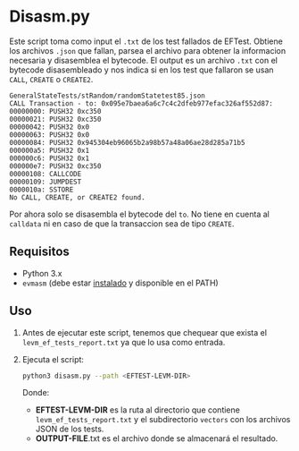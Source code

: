 # Disasm.py

Este script toma como input el `.txt` de los test fallados de EFTest. Obtiene los archivos `.json` que fallan, parsea el archivo para obtener la informacion necesaria y disasemblea el bytecode. El output es un archivo `.txt` con el bytecode disasembleado y nos indica si en los test que fallaron se usan `CALL`, `CREATE` o `CREATE2`.

```
GeneralStateTests/stRandom/randomStatetest85.json
CALL Transaction - to: 0x095e7baea6a6c7c4c2dfeb977efac326af552d87:
00000000: PUSH32 0xc350
00000021: PUSH32 0xc350
00000042: PUSH32 0x0
00000063: PUSH32 0x0
00000084: PUSH32 0x945304eb96065b2a98b57a48a06ae28d285a71b5
000000a5: PUSH32 0x1
000000c6: PUSH32 0x1
000000e7: PUSH32 0xc350
00000108: CALLCODE
00000109: JUMPDEST
0000010a: SSTORE
No CALL, CREATE, or CREATE2 found.
```

Por ahora solo se disasembla el bytecode del `to`. No tiene en cuenta al `calldata` ni en caso de que la transaccion sea de tipo `CREATE`.

## Requisitos

- Python 3.x
- `evmasm` (debe estar [instalado](https://github.com/crytic/pyevmasm?tab=readme-ov-file#installation) y disponible en el PATH)

## Uso

1. Antes de ejecutar este script, tenemos que chequear que exista el `levm_ef_tests_report.txt` ya que lo usa como entrada.
2. Ejecuta el script:

   ```sh
   python3 disasm.py --path <EFTEST-LEVM-DIR>
   ```

   Donde:

   - **EFTEST-LEVM-DIR** es la ruta al directorio que contiene `levm_ef_tests_report.txt` y el subdirectorio `vectors` con los archivos JSON de los tests.
   - **OUTPUT-FILE**.txt es el archivo donde se almacenará el resultado.
